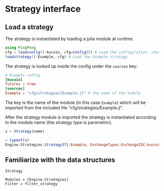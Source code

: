 # Strategy interface

## Load a strategy
The strategy is instantiated by loading a julia module at runtime.
```julia
using PingPong
cfg = loadconfig!(:kucoin, cfg=Config()) # Load the configuration, choosing kucoin as exchange
loadstrategy!(:Example, cfg) # Load the Example strategy
```
The strategy is looked up inside the config under the `sources` key:
```toml
# Example config
[kucoin]
futures = true
[sources]
Example = "cfg/strategies/Example.jl" # the name of the module
```
The key is the name of the module (in this case `Example`) which will be imported from the included file "cfg/strategies/Example.jl".

After the strategy module is imported the strategy is instantiated according to the module name (the strategy type is parametric).

```julia
s = Strategy(name)
```

```julia
> typeof(s)
Engine.Strategies.Strategy37{:Example, ExchangeTypes.ExchangeID{:kucoin}(), :USDT}
```

## Familiarize with the data structures

``` @docs
Strategy
```

```@autodocs
Modules = [Engine.Strategies]
Filter = filter_strategy
```
